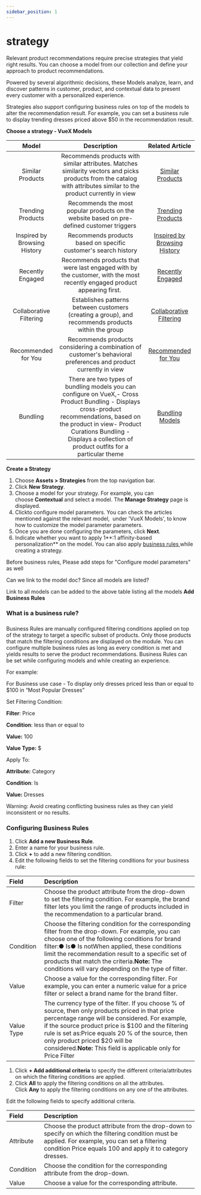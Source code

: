 ```yaml
---
sidebar_position: 1
---
```



# strategy

Relevant product recommendations require precise strategies that yield right results. You can choose a model from our collection and define your approach to product recommendations. 

Powered by several algorithmic decisions, these Models analyze, learn, and discover patterns in customer, product, and contextual data to present every customer with a personalized experience.

Strategies also support configuring business rules on top of the models to alter the recommendation result. For example, you can set a business rule to display trending dresses priced above $50 in the recommendation result.




**Choose a strategy - VueX Models**



|**Model**|**Description**|**Related Article**|
| :-: | :-: | :-: |
|Similar Products|Recommends products with similar attributes. Matches similarity vectors and picks products from the catalog with attributes similar to the product currently in view|[Similar Products](http://support.vue.ai/support/solutions/articles/81000384747-similar-products-model)|
|Trending Products|Recommends the most popular products on the website based on pre-defined customer triggers |[Trending Products](http://support.vue.ai/support/solutions/articles/81000384754-trending-model)|
|Inspired by Browsing History|Recommends products based on specific customer's search history|[Inspired by Browsing History](http://support.vue.ai/support/solutions/articles/81000384749-inspired-by-browsing-history-model)|
|Recently Engaged|Recommends products that were last engaged with by the customer, with the most recently engaged product appearing first. |[Recently Engaged](http://support.vue.ai/support/solutions/articles/81000384756-recently-engaged-model)|
|Collaborative Filtering|Establishes patterns between customers (creating a group), and recommends products within the group|[Collaborative Filtering](http://support.vue.ai/support/solutions/articles/81000384755-collaborative-filtering-model)|
|Recommended for You|Recommends products considering a combination of customer's behavioral preferences and product currently in view|[Recommended for You](http://support.vue.ai/support/solutions/articles/81000387920-recommended-for-you)|
|Bundling|There are two types of bundling models you can configure on VueX,- Cross Product Bundling - Displays cross-product recommendations, based on the product in view- Product Curations Bundling - Displays a collection of product outfits for a particular theme|[Bundling Models](http://support.vue.ai/support/solutions/articles/81000387922-bundling-model)|

**Create a Strategy**

1. Choose **Assets > Strategies** from the top navigation bar.
1. Click **New Strategy**.
1. Choose a model for your strategy. For example, you can choose **Contextual** and select a model. The **Manage Strategy** page is displayed.
1. Clickto configure model parameters. You can check the articles mentioned against the relevant model,  under 'VueX Models', to know how to customize the model parameter parameters.
1. Once you are done configuring the parameters, click **Next**.
1. Indicate whether you want to apply 1**:1 affinity-based personalization** on the model. You can also apply [business rules ](https://support.vue.ai/en/support/solutions/articles/81000382384)while creating a strategy.




Before business rules, Please add steps for "Configure model parameters" as well

Can we link to the model doc? Since all models are listed?

Link to all models can be added to the above table listing all the models
**Add Business Rules**

### **What is a business rule?**
###
Business Rules are manually configured filtering conditions applied on top of the strategy to target a specific subset of products. Only those products that match the filtering conditions are displayed on the module. You can configure multiple business rules as long as every condition is met and yields results to serve the product recommendations. Business Rules can be set while configuring models and while creating an experience.




For example: 

For Business use case - To display only dresses priced less than or equal to $100 in “Most Popular Dresses” 




Set Filtering Condition: 

**Filter**: Price

**Condition**: less than or equal to

**Value:** 100

**Value Type:** $




Apply To:

**Attribute:** Category

**Condition**: Is

**Value:** Dresses




Warning: Avoid creating conflicting business rules as they can yield inconsistent or no results.



### **Configuring Business Rules**
1. Click **Add a new Business Rule**.
1. Enter a name for your business rule.
1. Click **+** to add a new filtering condition.
1. Edit the following fields to set the filtering conditions for your business rule:




|**Field**|**Description**|
| :- | :- |
|Filter|Choose the product attribute from the drop-down to set the filtering condition. For example, the brand filter lets you limit the range of products included in the recommendation to a particular brand.|
|Condition |Choose the filtering condition for the corresponding filter from the drop-down. For example, you can choose one of the following conditions for brand filter:● Is● Is notWhen applied, these conditions limit the recommendation result to a specific set of products that match the criteria.**Note:** The conditions will vary depending on the type of filter.|
|Value|Choose a value for the corresponding filter. For example, you can enter a numeric value for a price filter or select a brand name for the brand filter.|
|Value Type|The currency type of the filter. If you choose % of source, then only products priced in that price percentage range will be considered. For example, if the source product price is $100 and the filtering rule is set as:Price equals 20 % of the source, then only product priced $20 will be considered.**Note:** This field is applicable only for Price Filter|




1. Click **+ Add additional criteria** to specify the different criteria/attributes on which the filtering conditions are applied. 
1. Click **All** to apply the filtering conditions on all the attributes. Click **Any** to apply the filtering conditions on any one of the attributes.




Edit the following fields to specify additional criteria.



|**Field**|**Description**|
| :- | :- |
|Attribute|Choose the product attribute from the drop-down to specify on which the filtering condition must be applied. For example, you can set a filtering condition Price equals 100 and apply it to category dresses.|
|Condition |Choose the condition for the corresponding attribute from the drop-down.|
|Value|Choose a value for the corresponding attribute. |

